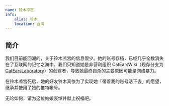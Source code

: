 ```yaml
---
name: 铃木凉宫
info:
    alias: 铃木
    location: 台湾
---
```


## 简介

我们目前能回溯的，关于铃木凉宫的信息很少。她的账号存档，已经几乎全数消失在了互联网的记忆之海中。我们只知道她是非营利组织 CatEarsWiki（现存分支为 [CatEarsLaboratory](https://twitter.com/CatEars2333)）的创建者，导致她最终自杀的主要原因可能是网络暴力。

在铃木凉宫死后，她的好友铃木真依为了实现她「带着我的账号活下去」的愿望，继承并使用了她的推特帐号。

无论如何，请为这位姑娘哀悼并献上祝福吧。
